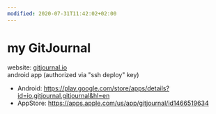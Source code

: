 ```yaml
---
modified: 2020-07-31T11:42:02+02:00
---
```


# my GitJournal

website: [gitjournal.io](https://gitjournal.io/)
<br>android app (authorized via "ssh deploy" key)

* Android: <https://play.google.com/store/apps/details?id=io.gitjournal.gitjournal&hl=en>
* AppStore: https://apps.apple.com/us/app/gitjournal/id1466519634